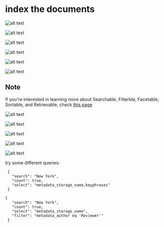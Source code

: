 # index the documents

![alt text](./03-images/image.png)

![alt text](./03-images/image-1.png)

![alt text](./03-images/image-2.png)

![alt text](./03-images/image-3.png)

![alt text](./03-images/image-4.png)

![alt text](./03-images/image-5.png)

## Note

If you're interested in learning more about Searchable, Filterble, Facetable, Sortable, and Retrievable, check [this page](./index-attributes.md)

![alt text](./03-images/image-6.png)

![alt text](./03-images/image-7.png)

![alt text](./03-images/image-8.png)

![alt text](./03-images/image-9.png)

![alt text](./03-images/image-10.png)

try some different queries:

```
 {
   "search": "New York",
   "count": true,
   "select": "metadata_storage_name,keyphrases"
 }
```

```
{
   "search": "New York",
   "count": true,
   "select": "metadata_storage_name",
   "filter": "metadata_author eq 'Reviewer'"
 }
 ```
